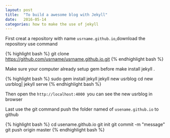 ```yaml
---
layout: post
title:  "To build a awesome blog with Jekyll"
date:   2016-05-14 
categories: how to make the use of jekyll 
---
```

First creat a repository with name `usrname.github.io`,download the repository use command 

{% highlight bash %}
git clone https://github.com/usrname/usrname.github.io.git
{% endhighlight bash %}

Make sure your computer already setup gem before make install jekyll .

{% highlight bash %}
sudo gem install jekyll
jekyll new usrblog
cd new usrblog| jekyll serve
{% endhighlight bash %}

Then open the `http://localhost:4000 `you can see the new usrblog in browser

Last use the git command push the folder named of `usename.github.io`  to github

{% highlight bash %}
cd usename.github.io
git init
git commit -m "message"
git push origin master
{% endhighlight bash %}
